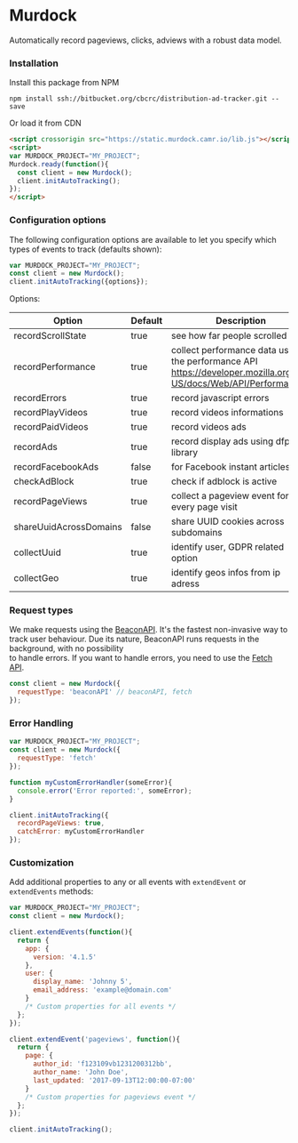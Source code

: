 # Murdock

Automatically record pageviews, clicks, adviews  with a robust data model.

### Installation

Install this package from NPM 

```ssh
npm install ssh://bitbucket.org/cbcrc/distribution-ad-tracker.git --save
```

Or load it from  CDN

```html
<script crossorigin src="https://static.murdock.camr.io/lib.js"></script>
<script>
var MURDOCK_PROJECT="MY_PROJECT";
Murdock.ready(function(){
  const client = new Murdock();
  client.initAutoTracking();
});
</script>
```

### Configuration options

The following configuration options are available to let you specify which types of events to track (defaults shown):

```javascript
var MURDOCK_PROJECT="MY_PROJECT";
const client = new Murdock();
client.initAutoTracking({options});
```

Options:

|   Option  | Default   |  Description   |
| ------------ | ------------ | ------------ |
|   recordScrollState   |  true  |  see how far people scrolled |
|   recordPerformance|  true| collect performance data using the performance API https://developer.mozilla.org/en-US/docs/Web/API/Performance |
|   recordErrors|  true| record javascript errors |
|   recordPlayVideos|  true| record videos informations |
|   recordPaidVideos|  true| record videos ads|
|   recordAds|  true| record display ads using dfp library |
|   recordFacebookAds|  false| for Facebook instant articles|
|   checkAdBlock|  true| check if adblock is active |
|   recordPageViews|  true| collect a pageview event for every page visit |
|   shareUuidAcrossDomains|  false| share UUID cookies across subdomains|
|   collectUuid|  true| identify user, GDPR related option |
|   collectGeo|  true| identify geos infos from ip adress |



### Request types

We make requests using the [BeaconAPI](https://developer.mozilla.org/en-US/docs/Web/API/Beacon_API).
It's the fastest non-invasive way to track user behaviour.
Due its nature, BeaconAPI runs requests in the background, with no possibility  
to handle errors. If you want to handle errors, you need to use the [Fetch API](https://developer.mozilla.org/en-US/docs/Web/API/Fetch_API).

```javascript
const client = new Murdock({
  requestType: 'beaconAPI' // beaconAPI, fetch
});
```

### Error Handling

```javascript
var MURDOCK_PROJECT="MY_PROJECT";
const client = new Murdock({
  requestType: 'fetch'
});

function myCustomErrorHandler(someError){
  console.error('Error reported:', someError);
}

client.initAutoTracking({
  recordPageViews: true,
  catchError: myCustomErrorHandler
});
```


### Customization

Add additional properties to any or all events with `extendEvent` or `extendEvents` methods:

```javascript
var MURDOCK_PROJECT="MY_PROJECT";
const client = new Murdock();

client.extendEvents(function(){
  return {
    app: {
      version: '4.1.5'
    },
    user: {
      display_name: 'Johnny 5',
      email_address: 'example@domain.com'
    }
    /* Custom properties for all events */
  };
});

client.extendEvent('pageviews', function(){
  return {
    page: {
      author_id: 'f123109vb1231200312bb',
      author_name: 'John Doe',
      last_updated: '2017-09-13T12:00:00-07:00'
    }
    /* Custom properties for pageviews event */
  };
});

client.initAutoTracking();
```